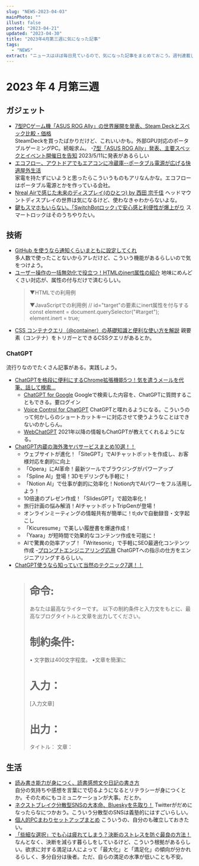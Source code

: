 ```yaml
---
slug: "NEWS-2023-04-03"
mainPhoto: ""
illust: false
posted: "2023-04-21"
updated: "2023-04-30"
title: "2023年4月第三週に気になった記事"
tags:
  - "NEWS"
extract: "ニュースはほぼ毎日見ているので、気になった記事をまとめておこう。週刊連載したい。"
---
```


# 2023 年 4 月第三週
## ガジェット
- [7型PCゲーム機「ASUS ROG Ally」の世界展開を発表、Steam Deckとスペック比較・価格](https://tabkul.com/?p=278732)  
  SteamDeckを買ったばかりだけど、これいいかも。外部GPU対応のポータブルゲーミングPC。続報求ム。
  -[7型「ASUS ROG Ally」発表、主要スペックとイベント開催日を告知](https://tabkul.com/?p=279100)
    2023/5/11に発表があるらしい 
- [エコフロー、アウトドアでもエアコンに冷蔵庫--ポータブル電源が広げる快適屋外生活](https://japan.cnet.com/article/35202768/)  
  家電を持たずにいようと思ったらこういうものもアリなんかな。エコフローはポータブル電源とかを作っている会社。
- [Nreal Airで感じた未来のディスプレイ(のひとつ) by 西田 宗千佳](https://av.watch.impress.co.jp/docs/topic/pb2022/1465015.html)
  ヘッドマウントディスプレイの世界は気になるけど、使わなきゃわからないよな。
- [鍵もスマホもいらない。｢SwitchBotロック｣で安心感と利便性が爆上がり](https://www.gizmodo.jp/2023/04/switchbot_lock.html)
  スマートロックはそのうちやりたい。

## 技術
- [GitHub を使うなら通知くらいまともに設定してくれ](https://zenn.dev/siketyan/articles/you-are-not-using-github-correctly)  
  多人数で使ったことないからアレだけど、こういう機能があるらしいので気をつけよう。
- [ユーザー操作の一括無効化で役立つ！HTMLのinert属性の紹介](https://ics.media/entry/230406/)
  地味にめんどくさい対応が、属性の付与だけで済むらしい。
  > ▼HTMLでの利用例  
  > <div inert>  
  > <!-- div要素含め、子孫要素が非活性な状態となる -->  
  > </div>  
  > ▼JavaScriptでの利用例  
  > // id="target"の要素にinert属性を付与する  
  > const element = document.querySelector("#target");  
  > element.inert = true;  
- [CSS コンテナクエリ（@container）の基礎知識と便利な使い方を解説](https://coliss.com/articles/build-websites/operation/css/about-css-container-queries.html)
  親要素（コンテナ）をトリガーとできるCSSクエリがあるとか。
### ChatGPT
流行りなのでたくさん記事がある。実践しよう。
  - [ChatGPTを格段に便利にするChrome拡張機能5つ！気を遣うメールを代筆、話して検索…](https://diamond.jp/articles/-/320902)
    - [ChatGPT for Google](https://chrome.google.com/webstore/detail/chatgpt-for-google/jgjaeacdkonaoafenlfkkkmbaopkbilf?hl=ja)
      Googleで検索した内容を、ChatGPTに質問することもできる。要ログイン
    - [Voice Control for ChatGPT](https://chrome.google.com/webstore/detail/voice-control-for-chatgpt/eollffkcakegifhacjnlnegohfdlidhn/related)
      ChatGPTと喋れるようになる。こういうのって何かしらのショートカットキーに対応させて使うようなことはできないのかしらん。
    - [WebChatGPT](https://chrome.google.com/webstore/detail/webchatgpt-chatgpt-with-i/lpfemeioodjbpieminkklglpmhlngfcn/related)
      2021年以降の情報もChatGPTが教えてくれるようになる。
  - [ChatGPT内蔵の海外激ヤバサービスまとめ10選！！](https://saasis.jp/2023/04/06/chatgpt%E5%86%85%E8%94%B5%E3%81%AE%E6%B5%B7%E5%A4%96%E6%BF%80%E3%83%A4%E3%83%90%E3%82%B5%E3%83%BC%E3%83%93%E3%82%B9%E3%81%BE%E3%81%A8%E3%82%8110%E9%81%B8%EF%BC%81%EF%BC%81/#index_id6)
     - ウェブサイトが進化！「SiteGPT」でAIチャットボットを作成し、お客様対応を劇的に向上
     - 「Opera」にAI革命！最新ツールでブラウジングがパワーアップ
     - 「Spline AI」登場！3Dモデリングも手軽に！
     - 「Notion AI」で仕事が劇的に効率化！Notion内でAIパワーをフル活用しよう！
     - 10倍速のプレゼン作成！「SlidesGPT」で超効率化！
     - 旅行計画の悩み解消！AIチャットボットTripGenが登場！
     - オンラインミーティングの情報共有が簡単に！tl;dvで自動録音・文字起こし
     - 「Kicuresume」で美しい履歴書を爆速作成！
     - 「Yaara」が短時間で効果的なコンテンツ作成を可能に！
     - AIで驚異の効率アップ！「Writesonic」で手軽にSEO最適化コンテンツ作成
   -[プロンプトエンジニアリング応用](https://chatgpt-lab.com/n/na4b6676093b1)
     ChatGPTへの指示の仕方をエンジニアリングするらしい。
  - [ChatGPT使うなら知っていて当然のテクニック7選！！](https://saasis.jp/2023/04/26/chatgpt%E4%BD%BF%E3%81%86%E3%81%AA%E3%82%89%E7%9F%A5%E3%81%A3%E3%81%A6%E3%81%84%E3%81%A6%E5%BD%93%E7%84%B6%E3%81%AE%E3%83%86%E3%82%AF%E3%83%8B%E3%83%83%E3%82%AF7%E9%81%B8%EF%BC%81%EF%BC%81/)
    > # 命令: 
    >  あなたは最高なライターです。
    > 以下の制約条件と入力文をもとに、最高なブログタイトルと文章を出力してください。 
    > # 制約条件: 
    >• 文字数は400文字程度。 
    >•文章を簡潔に
    ># 入力：
    >[入力文章] 
    ># 出力：
    >タイトル：
    >文章：
## 生活
- [読み書き能力が身につく、読書感想文や日記の書き方](https://blog.tinect.jp/?p=81195)  
  自分の気持ちや感想を言葉にで切るようになるとリテラシーが身につくとか。そのためにもコミュニケーションが大事。だとか。
- [ネクストブレイク分散型SNSの大本命、Blueskyを先取り！](https://gihyo.jp/article/2023/04/what_is_bluesky)
  Twitterがだめになったらなにつかおう。こういう分散型のSNSは義塾的にはすごいらしい。
- [個人的PCまわりセットアップまとめ](https://qiita.com/kabechiyo13/items/82f2c97792e01c37dd8b)
  こういうの、自分のも確立しておきたい。
- [「些細な選択」でも心は疲れてしまう？決断のストレスを防ぐ最良の方法！](https://nazology.net/archives/124886)  
  なんとなく、決断を減らす暮らしをしているけど、こういう根拠があるらしい。欲求に対する満足は人によって「最大化」と「満足化」の傾向が分かれるらしく、多分自分は後者。ただ、自らの満足の水準が低いことも不安。